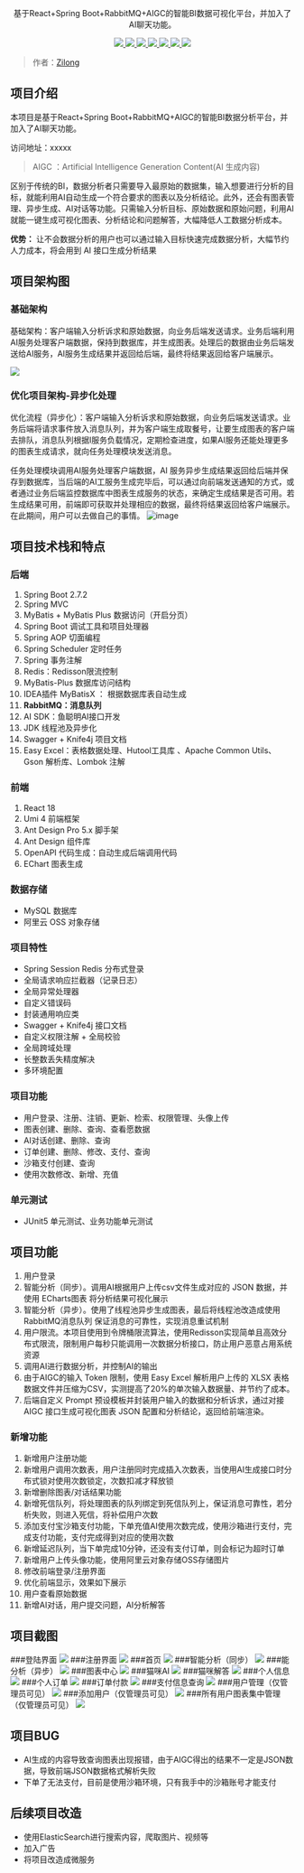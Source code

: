 <p align="center">
   基于React+Spring Boot+RabbitMQ+AIGC的智能BI数据可视化平台，并加入了AI聊天功能。
</p>

<p align="center">
   <a target="_blank" href="https://github.com/ttkican/Blog">
      <img src="https://img.shields.io/badge/JDK-8-green"/>
      <img src="https://img.shields.io/badge/springboot-2.7.0-green"/>
      <img src="https://img.shields.io/badge/react-green"/>
      <img src="https://img.shields.io/badge/mysql-5.7-green"/>
      <img src="https://img.shields.io/badge/mybatis--plus-3.5.2-green"/>
      <img src="https://img.shields.io/badge/redis-6.2.6-green"/>
      <img src="https://img.shields.io/badge/nacos-2.2.1-green"/>
   </a>
</p>


> 作者：[Zilong](https://github.com/Xiezilonger)

## 项目介绍
本项目是基于React+Spring Boot+RabbitMQ+AIGC的智能BI数据分析平台，并加入了AI聊天功能。

访问地址：xxxxx
> AIGC ：Artificial Intelligence Generation Content(AI 生成内容)

区别于传统的BI，数据分析者只需要导入最原始的数据集，输入想要进行分析的目标，就能利用AI自动生成一个符合要求的图表以及分析结论。此外，还会有图表管理、异步生成、AI对话等功能。只需输入分析目标、原始数据和原始问题，利用AI就能一键生成可视化图表、分析结论和问题解答，大幅降低人工数据分析成本。

**优势：** 让不会数据分析的用户也可以通过输入目标快速完成数据分析，大幅节约人力成本，将会用到 AI 接口生成分析结果

## 项目架构图
### 基础架构
基础架构：客户端输入分析诉求和原始数据，向业务后端发送请求。业务后端利用AI服务处理客户端数据，保持到数据库，并生成图表。处理后的数据由业务后端发送给AI服务，AI服务生成结果并返回给后端，最终将结果返回给客户端展示。

![](https://user-images.githubusercontent.com/94662685/248857523-deff2de3-c370-4a9a-9628-723ace5ab4b3.png)
### 优化项目架构-异步化处理
优化流程（异步化）：客户端输入分析诉求和原始数据，向业务后端发送请求。业务后端将请求事件放入消息队列，并为客户端生成取餐号，让要生成图表的客户端去排队，消息队列根据I服务负载情况，定期检查进度，如果AI服务还能处理更多的图表生成请求，就向任务处理模块发送消息。

任务处理模块调用AI服务处理客户端数据，AI 服务异步生成结果返回给后端并保存到数据库，当后端的AI工服务生成完毕后，可以通过向前端发送通知的方式，或者通过业务后端监控数据库中图表生成服务的状态，来确定生成结果是否可用。若生成结果可用，前端即可获取并处理相应的数据，最终将结果返回给客户端展示。在此期间，用户可以去做自己的事情。
![image](https://user-images.githubusercontent.com/94662685/248858431-6dbf41e0-adfe-40cf-94da-f3db6c73b69d.png)

## 项目技术栈和特点
### 后端
1. Spring Boot 2.7.2
2. Spring MVC
3. MyBatis + MyBatis Plus 数据访问（开启分页）
4. Spring Boot 调试工具和项目处理器
5. Spring AOP 切面编程
6. Spring Scheduler 定时任务
7. Spring 事务注解
8. Redis：Redisson限流控制
9. MyBatis-Plus 数据库访问结构
10. IDEA插件 MyBatisX ： 根据数据库表自动生成
11. **RabbitMQ：消息队列**
12. AI SDK：鱼聪明AI接口开发
13. JDK 线程池及异步化
15. Swagger + Knife4j 项目文档
16. Easy Excel：表格数据处理、Hutool工具库 、Apache Common Utils、Gson 解析库、Lombok 注解

### 前端
1. React 18
2. Umi 4 前端框架
3. Ant Design Pro 5.x 脚手架
4. Ant Design 组件库 
5. OpenAPI 代码生成：自动生成后端调用代码
6. EChart 图表生成

### 数据存储
- MySQL 数据库
- 阿里云 OSS 对象存储

### 项目特性
- Spring Session Redis 分布式登录
- 全局请求响应拦截器（记录日志）
- 全局异常处理器
- 自定义错误码
- 封装通用响应类
- Swagger + Knife4j 接口文档
- 自定义权限注解 + 全局校验
- 全局跨域处理
- 长整数丢失精度解决
- 多环境配置

### 项目功能
- 用户登录、注册、注销、更新、检索、权限管理、头像上传
- 图表创建、删除、查询、查看愿数据
- AI对话创建、删除、查询
- 订单创建、删除、修改、支付、查询
- 沙箱支付创建、查询
- 使用次数修改、新增、充值

### 单元测试
- JUnit5 单元测试、业务功能单元测试

## 项目功能
1. 用户登录
2. 智能分析（同步）。调用AI根据用户上传csv文件生成对应的 JSON 数据，并使用 ECharts图表 将分析结果可视化展示
3. 智能分析（异步）。使用了线程池异步生成图表，最后将线程池改造成使用 RabbitMQ消息队列 保证消息的可靠性，实现消息重试机制
4. 用户限流。本项目使用到令牌桶限流算法，使用Redisson实现简单且高效分布式限流，限制用户每秒只能调用一次数据分析接口，防止用户恶意占用系统资源
5. 调用AI进行数据分析，并控制AI的输出
6. 由于AIGC的输入 Token 限制，使用 Easy Excel 解析用户上传的 XLSX 表格数据文件并压缩为CSV，实测提高了20%的单次输入数据量、并节约了成本。
7. 后端自定义 Prompt 预设模板并封装用户输入的数据和分析诉求，通过对接 AIGC 接口生成可视化图表 JSON 配置和分析结论，返回给前端渲染。
### 新增功能
1. 新增用户注册功能
2. 新增用户调用次数表，用户注册同时完成插入次数表，当使用AI生成接口时分布式锁对使用次数锁定，次数扣减才释放锁
3. 新增删除图表/对话结果功能
4. 新增死信队列，将处理图表的队列绑定到死信队列上，保证消息可靠性，若分析失败，则进入死信，将补偿用户次数
5. 添加支付宝沙箱支付功能，下单充值AI使用次数完成，使用沙箱进行支付，完成支付功能，支付完成得到对应的使用次数
6. 新增延迟队列，当下单完成10分钟，还没有支付订单，则会标记为超时订单
7. 新增用户上传头像功能，使用阿里云对象存储OSS存储图片
8. 修改前端登录/注册界面
9. 优化前端显示，效果如下展示
10. 用户查看原始数据
11. 新增AI对话，用户提交问题，AI分析解答

## 项目截图
###登陆界面
![](https://living-10086.oss-cn-chengdu.aliyuncs.com/bi-oss/%E6%96%B0%E5%BB%BA%E6%96%87%E4%BB%B6%E5%A4%B9/001.png)
###注册界面
![](https://living-10086.oss-cn-chengdu.aliyuncs.com/bi-oss/%E6%96%B0%E5%BB%BA%E6%96%87%E4%BB%B6%E5%A4%B9/002.png)
###首页
![](https://living-10086.oss-cn-chengdu.aliyuncs.com/bi-oss/%E6%96%B0%E5%BB%BA%E6%96%87%E4%BB%B6%E5%A4%B9/003.png)
###智能分析（同步）
![](https://living-10086.oss-cn-chengdu.aliyuncs.com/bi-oss/%E6%96%B0%E5%BB%BA%E6%96%87%E4%BB%B6%E5%A4%B9/004.png)
###能分析（异步）
![](https://living-10086.oss-cn-chengdu.aliyuncs.com/bi-oss/%E6%96%B0%E5%BB%BA%E6%96%87%E4%BB%B6%E5%A4%B9/005.png)
###图表中心
![](https://living-10086.oss-cn-chengdu.aliyuncs.com/bi-oss/%E6%96%B0%E5%BB%BA%E6%96%87%E4%BB%B6%E5%A4%B9/006.png)
###猫咪AI
![](https://living-10086.oss-cn-chengdu.aliyuncs.com/bi-oss/%E6%96%B0%E5%BB%BA%E6%96%87%E4%BB%B6%E5%A4%B9/007.png)
###猫咪解答
![](https://living-10086.oss-cn-chengdu.aliyuncs.com/bi-oss/%E6%96%B0%E5%BB%BA%E6%96%87%E4%BB%B6%E5%A4%B9/008.png)
###个人信息
![](https://living-10086.oss-cn-chengdu.aliyuncs.com/bi-oss/%E6%96%B0%E5%BB%BA%E6%96%87%E4%BB%B6%E5%A4%B9/009.png)
###个人订单
![](https://living-10086.oss-cn-chengdu.aliyuncs.com/bi-oss/%E6%96%B0%E5%BB%BA%E6%96%87%E4%BB%B6%E5%A4%B9/010.png)
###订单付款
![](https://living-10086.oss-cn-chengdu.aliyuncs.com/bi-oss/%E6%96%B0%E5%BB%BA%E6%96%87%E4%BB%B6%E5%A4%B9/011.png)
###支付信息查询
![](https://living-10086.oss-cn-chengdu.aliyuncs.com/bi-oss/%E6%96%B0%E5%BB%BA%E6%96%87%E4%BB%B6%E5%A4%B9/012.png)
###用户管理（仅管理员可见）
![](https://living-10086.oss-cn-chengdu.aliyuncs.com/bi-oss/%E6%96%B0%E5%BB%BA%E6%96%87%E4%BB%B6%E5%A4%B9/013.png)
###添加用户（仅管理员可见）
![](https://living-10086.oss-cn-chengdu.aliyuncs.com/bi-oss/%E6%96%B0%E5%BB%BA%E6%96%87%E4%BB%B6%E5%A4%B9/014.png)
###所有用户图表集中管理（仅管理员可见）
![](https://living-10086.oss-cn-chengdu.aliyuncs.com/bi-oss/%E6%96%B0%E5%BB%BA%E6%96%87%E4%BB%B6%E5%A4%B9/015.png)

## 项目BUG
- AI生成的内容导致查询图表出现报错，由于AIGC得出的结果不一定是JSON数据，导致前端JSON数据格式解析失败
- 下单了无法支付，目前是使用沙箱环境，只有我手中的沙箱账号才能支付

## 后续项目改造
- 使用ElasticSearch进行搜索内容，爬取图片、视频等
- 加入广告
- 将项目改造成微服务
